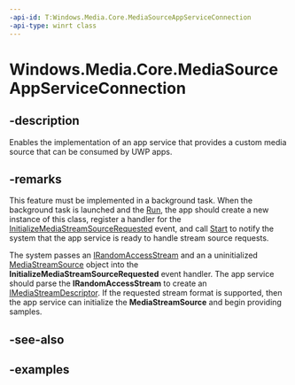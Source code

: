 ```yaml
---
-api-id: T:Windows.Media.Core.MediaSourceAppServiceConnection
-api-type: winrt class
---
```


<!-- Class syntax.
public class MediaSourceAppServiceConnection 
-->

# Windows.Media.Core.MediaSourceAppServiceConnection

## -description
Enables the implementation of an app service that provides a custom media source that can be consumed by UWP apps. 

## -remarks
This feature must be implemented in a background task. When the background task is launched and the [Run](https://docs.microsoft.com/uwp/api/Windows.ApplicationModel.Background.IBackgroundTask#Windows_ApplicationModel_Background_IBackgroundTask_Run_Windows_ApplicationModel_Background_IBackgroundTaskInstance_), the app should create a new instance of this class, register a handler for the [InitializeMediaStreamSourceRequested](https://docs.microsoft.com/uwp/api/windows.media.core.mediasourceappserviceconnection#Windows_Media_Core_MediaSourceAppServiceConnection_InitializeMediaStreamSourceRequested) event, and call [Start](https://docs.microsoft.com/uwp/api/windows.media.core.mediasourceappserviceconnection#Windows_Media_Core_MediaSourceAppServiceConnection_Start) to notify the system that the app service is ready to handle stream source requests.

The system passes an [IRandomAccessStream](https://docs.microsoft.com/uwp/api/windows.storage.streams.irandomaccessstream) and an a uninitialized [MediaStreamSource](https://docs.microsoft.com/uwp/api/windows.media.core.mediastreamsource) object into the **InitializeMediaStreamSourceRequested** event handler. The app service should parse the **IRandomAccessStream** to create an [IMediaStreamDescriptor](https://docs.microsoft.com/uwp/api/windows.media.core.imediastreamdescriptor). If the requested stream format is supported, then the app service can initialize the **MediaStreamSource** and begin providing samples.

## -see-also

## -examples

